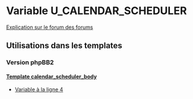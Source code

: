 # Variable U_CALENDAR_SCHEDULER
[Explication sur le forum des forums](http://forum.forumactif.com/t294113-listing-des-variables#U_CALENDAR_SCHEDULER)

## Utilisations dans les templates

### Version phpBB2

#### [Template calendar_scheduler_body](subsilver/calendar_scheduler_body.md)
* [Variable à la ligne 4](../subsilver/calendar_scheduler_body.tpl#L4)